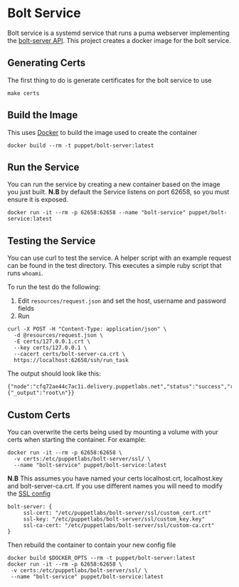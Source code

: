 # Bolt Service

Bolt service is a systemd service that runs a puma webserver implementing the
[bolt-server API](../developer-docs/bolt_server.md). This project creates a
docker image for the bolt service.  

## Generating Certs

The first thing to do is generate certificates for the bolt service to use

```
make certs
```

## Build the Image

This uses [Docker]() to build the image used to create the container

```
docker build --rm -t puppet/bolt-server:latest
```

## Run the Service

You can run the service by creating a new container based on the image you
just built. **N.B** by default the Service listens on port 62658, so you must
ensure it is exposed.
```
docker run -it --rm -p 62658:62658 --name "bolt-service" puppet/bolt-service:latest
```
## Testing the Service
You can use curl to test the service. A helper script with an example request
can be found in the test directory. This executes a simple ruby script that runs `whoami`.

To run the test do the following:

1. Edit `resources/request.json` and set the host, username and password fields
2. Run 
```
curl -X POST -H "Content-Type: application/json" \
  -d @resources/request.json \
  -E certs/127.0.0.1.crt \
  --key certs/127.0.0.1 \
  --cacert certs/bolt-server-ca.crt \
  https://localhost:62658/ssh/run_task
```

The output should look like this:
```
{"node":"cfq72ae44c7ac1i.delivery.puppetlabs.net","status":"success","result":{"_output":"root\n"}}
```

## Custom Certs
You can overwrite the certs being used by mounting a volume with your certs when
starting the container. For example:

```
docker run -it --rm -p 62658:62658 \
  -v certs:/etc/puppetlabs/bolt-server/ssl/ \
  --name "bolt-service" puppet/bolt-service:latest
```

**N.B** This assumes you have named your certs localhost.crt, localhost.key
and bolt-server-ca.crt. If you use different names you will need to modify
the [SSL config](resources/bolt-server.conf)

```
bolt-server: {
     ssl-cert: "/etc/puppetlabs/bolt-server/ssl/custom_cert.crt"
     ssl-key: "/etc/puppetlabs/bolt-server/ssl/custom_key.key"
     ssl-ca-cert: "/etc/puppetlabs/bolt-server/ssl/custom-ca.crt"
}
```

Then rebuild the container to contain your new config file

```
docker build $DOCKER_OPTS --rm -t puppet/bolt-server:latest
docker run -it --rm -p 62658:62658 \
 -v certs:/etc/puppetlabs/bolt-server/ssl/ \
 --name "bolt-service" puppet/bolt-service:latest
```
